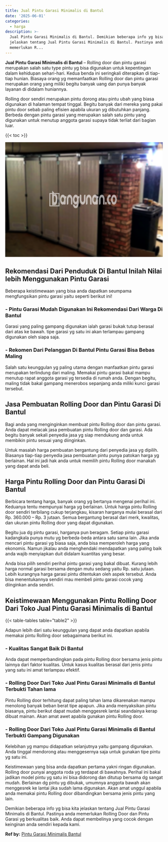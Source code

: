 ```yaml
---
title: Jual Pintu Garasi Minimalis di Bantul
date: '2025-06-01'
categories:
  - harga
description: >-
  Jual Pintu Garasi Minimalis di Bantul. Demikian beberapa info yg bisa kita
  jelaskan tentang Jual Pintu Garasi Minimalis di Bantul. Pastinya anda
  memerlukan R...
---
```


**Jual Pintu Garasi Minimalis di Bantul** – Rolling door dan pintu garasi merupakan salah satu type pintu yg bisa digunakan untuk kepentingan dalam kehidupan sehari-hari. Kedua benda ini seringkali diterapkan di tiap-tiap hunian. Biasaya orang yg memanfaatkan Rolling door dan pintu garasi merupakan orang yang miliki begitu banyak uang dan punya banyak layanan di didalam huniannya.

Rolling door sendiri merupakan pintu dorong atau pintu ubah yang biasa digunakan di halaman tempat tinggal. Begitu banyak dari mereka yang pakai pintu door sebab paling efisien apabila ukuran yg dibutuhkan panjang. Berbeda dengan pintu garasi yang merupakan salah satu pintu yang digunakan untuk menutup anggota garasi supaya tidak terliat dari bagian luar.

{{< toc >}}

![Jual Pintu Garasi Minimalis di Bantul](/images/pintu-garasi-35.png)

## Rekomendasi Dari Penduduk Di Bantul Inilah Nilai lebih Menggunakan Pintu Garasi

Beberapa keistimewaan yang bisa anda dapatkan seumpama mengfungsikan pintu garasi yaitu seperti berikut ini!

### \- Pintu Garasi Mudah Digunakan Ini Rekomendasi Dari Warga Di Bantul

Garasi yang paling gampang digunakan ialah garasi bukak tutup berasal dari atas ke bawah. tipe garasi yg satu ini akan terlampau gampang digunakan oleh siapa saja.

### \- Rekomen Dari Pelanggan Di Bantul Pintu Garasi Bisa Bebas Maling

Salah satu keunggulan yg paling utama dengan manfaatkan pintu garasi merupakan terlindung dari maling. Memakai pintu garasi bakal mampu menutup rapat anggota garasi yg tersedia di rumah anda. Dengan begitu, maling tidak bakal gampang menerobos sepanjang anda miliki kunci garasi tersebut.

## Jasa Pembuatan Rolling Door dan Pintu Garasi Di Bantul

Bagi anda yang menginginkan membuat pintu Rolling door dan pintu garasi. Anda dapat melacak jasa pembuatan pintu Rolling door dan garasi. Ada begitu banyak sekali penyedia jasa yg siap mendukung anda untuk membikin pintu sesuai yang diinginkan.

Untuk masalah harga pembuatan bergantung dari penyedia jasa yg dipilih. Biasanya tiap-tiap penyedia jasa pembuatan pintu punya patokan harga yg berlainan. Hal ini jadi hak anda untuk memilih pintu Rolling door manakah yang dapat anda beli.

## Harga Pintu Rolling Door dan Pintu Garasi Di Bantul

Berbicara tentang harga, banyak orang yg bertanya mengenai perihal ini. Keduanya tentu mempunyai harga yg berlainan. Untuk harga pintu Rolling door sendiri terbilang cukup terjangkau, kisaran harganya mulai berasal dari Rp. 360.000 – Rp. 3 jutaan. Semua bergantung berasal dari merk, kwalitas, dan ukuran pintu Rolling door yang dapat digunakan.

Begitu jua dg pintu garasi, harganya pun beragam. Setiap pintu garasi kadangkala punya mutu yg berbeda-beda antara satu sama lain. Jika anda mencari pintu garasi yg biasa saja, anda bisa memperoleh harga yang ekonomis. Namun jikalau anda menghendaki mendapatkan yang paling baik anda wajib menyiapkan duit didalam kuantitas yang besar.

Anda bisa pilih sendiri perihal pintu garasi yang bakal dibuat. Kurang lebih harga normal garasi bersama dengan mutu sedang yaitu Rp. satu jutaan. Lebih kurangnya harga garasi pintu ditentukan oleh aspek tersebut. Anda bisa menentukannya sendiri mau membeli pintu garasi cocok yang diinginkan anda sendiri.

## Keistimewaan Menggunakan Pintu Rolling Door Dari Toko Jual Pintu Garasi Minimalis di Bantul

{{< table-tables table="table2" >}}

Adapun lebih dari satu keunggulan yang dapat anda dapatkan apabila memakai pintu Rolling door sebagaimana berikut ini.

### \- Kualitas Sangat Baik Di Bantul

Anda dapat memperbandingkan pada pintu Rolling door bersama jenis pintu lainnya dari faktor kualitas. Untuk kasus kualitas berasal dari jenis pintu yang satu ini amat terlampau efektif.

### \- Rolling Door Dari Toko Jual Pintu Garasi Minimalis di Bantul Terbukti Tahan lama

Pintu Rolling door terhitung dapat paling tahan lama dikarenakan mampu menolong banyak beban berat tipe apapun. Jika anda menyaksikan pintu biasanya, pintu berikut dapat mudah menggesrek lantai seandainya kerap dibuat mainan. Akan amat awet apabila gunakan pintu Rolling door.

### \- Rolling Door Dari Toko Jual Pintu Garasi Minimalis di Bantul Terbukti Gampang Digunakan

Kelebihan yg mampu didapatkan selanjutnya yaitu gampang digunakan. Anda tinggal mendorong atau menggesernya saja untuk gunakan tipe pintu yg satu ini.

Keistimewaan yang bisa anda dapatkan pertama yakni ringan digunakan. Rolling door punyai anggota roda yg terdapat di bawahnya. Perihal ini bakal jadikan model pintu yg satu ini bisa didorong dan ditutup bersama dg sangat mudah. Berlainan dg pintu yg dibukak, umumnya anggota bawah akan menggesrek ke lantai jika sudah lama digunakan. Akan amat unggul apabila anda memakai pintu Rolling door dibandingkan bersama jenis pintu yang lain.

Demikian beberapa info yg bisa kita jelaskan tentang Jual Pintu Garasi Minimalis di Bantul. Pastinya anda memerlukan Rolling Door dan Pintu Garasi yg berkualitas baik. Anda dapat membelinya yang cocok dengan keinginan anda sendiri kepada kami.

**Ref by:** [Pintu Garasi Minimalis Bantul](https://id.wikipedia.org/wiki/Pintu)
